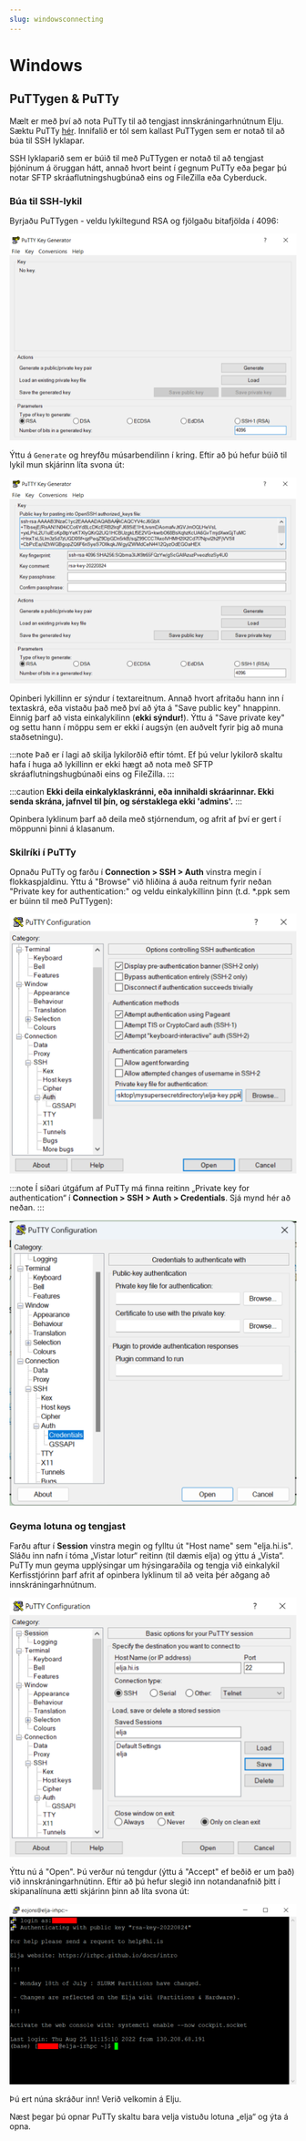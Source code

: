 ```yaml
---
slug: windowsconnecting
---
```

# Windows 

## PuTTygen & PuTTy

Mælt er með því að nota PuTTy til að tengjast innskráningarhnútnum Elju.
Sæktu PuTTy [hér](https://www.putty.org/).
Innifalið er tól sem kallast PuTTygen sem er notað til að búa til SSH lyklapar.

SSH lyklaparið sem er búið til með PuTTygen er notað til að tengjast þjóninum á öruggan hátt,
annað hvort beint í gegnum PuTTy eða þegar þú notar SFTP skráaflutningshugbúnað eins og
FileZilla eða Cyberduck.


### Búa til SSH-lykil

Byrjaðu PuTTygen - veldu lykiltegund RSA og fjölgaðu bitafjölda í 4096:

![Dæmi PuTTygen](../assets/puttygen.png)

Ýttu á ```Generate``` og hreyfðu músarbendilinn í kring.
Eftir að þú hefur búið til lykil mun skjárinn líta svona út:

![Dæmi 2 PuTTygen](../assets/puttygen2.png)

Opinberi lykillinn er sýndur í textareitnum.
Annað hvort afritaðu hann inn í textaskrá,
eða vistaðu það með því að ýta á "Save public key" hnappinn.
Einnig þarf að vista einkalykilinn (**ekki sýndur!**).
Ýttu á "Save private key" og settu hann í möppu sem er ekki í augsýn
(en auðvelt fyrir þig að muna staðsetningu).

:::note
Það er í lagi að skilja lykilorðið eftir tómt. Ef þú velur lykilorð skaltu hafa í huga að lykillinn er ekki hægt að nota með SFTP skráaflutningshugbúnaði eins og FileZilla.
:::

:::caution
**Ekki deila einkalyklaskránni, eða innihaldi skráarinnar.
Ekki senda skrána, jafnvel til þín, og
sérstaklega ekki 'admins'.**
:::

Opinbera lyklinum þarf að deila með stjórnendum,
og afrit af því er gert í möppunni þinni á klasanum.

### Skilríki í PuTTy

Opnaðu PuTTy og farðu í **Connection > SSH > Auth** vinstra megin í flokkaspjaldinu.
Ýttu á "Browse" við hliðina á auða reitnum fyrir neðan "Private key for authentication:" og veldu
einkalykillinn þinn (t.d. \*.ppk sem er búinn til með PuTTygen):

![Example PuTTy](../assets/putty.png)

:::note
Í síðari útgáfum af PuTTy má finna reitinn „Private key for authentication“ í **Connection > SSH > Auth > Credentials**. Sjá mynd hér að neðan.
:::

![Example_PuTTy](../assets/PuttyVNew.png)

### Geyma lotuna og tengjast

Farðu aftur í **Session** vinstra megin og fylltu út "Host name" sem "elja.hi.is". Sláðu inn nafn í tóma „Vistar lotur“ reitinn (til dæmis elja) og ýttu á „Vista“. PuTTy mun geyma upplýsingar um hýsingaraðila og tengja við einkalykil
Kerfisstjórinn þarf afrit af opinbera lyklinum til að veita þér aðgang að innskráningarhnútnum.

![Example 2 PuTTy](../assets/putty2.png)

Ýttu nú á "Open". Þú verður nú tengdur (ýttu á "Accept" ef beðið er um það) við innskráningarhnútinn. Eftir að þú hefur slegið inn notandanafnið þitt í skipanalínuna ætti skjárinn þinn að líta svona út:

![Example 3 PuTTy](../assets/putty3.png)

Þú ert núna skráður inn! Verið velkomin á Elju.

Næst þegar þú opnar PuTTy skaltu bara velja vistuðu lotuna „elja“ og ýta á opna.